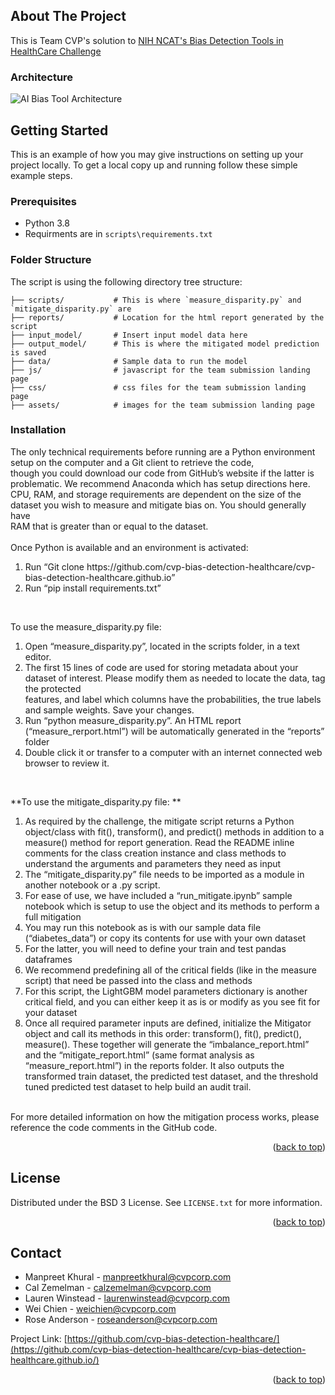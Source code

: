 
<!-- ABOUT THE PROJECT -->
## About The Project

This is Team CVP's solution to [NIH NCAT's Bias Detection Tools in HealthCare Challenge]( https://expeditionhacks.com/bias-detection-healthcare/)

### Architecture
![AI Bias Tool Architecture](https://github.com/cvp-bias-detection-healthcare/cvp-bias-detection-healthcare.github.io/blob/e32af3038ab9d87ac031e5171713adff2145dd73/assets/img/23-003-001-02_NCATS%20AI%20Challenge-02.png)


<!-- GETTING STARTED -->
## Getting Started

This is an example of how you may give instructions on setting up your project locally.
To get a local copy up and running follow these simple example steps.


### Prerequisites

* Python 3.8
* Requirments are in `scripts\requirements.txt`


### Folder Structure
The script is using the following directory tree structure:
```/
├── scripts/           # This is where `measure_disparity.py` and `mitigate_disparity.py` are
├── reports/           # Location for the html report generated by the script
├── input_model/       # Insert input model data here
├── output_model/      # This is where the mitigated model prediction is saved
├── data/              # Sample data to run the model 
├── js/                # javascript for the team submission landing page 
├── css/               # css files for the team submission landing page 
├── assets/            # images for the team submission landing page 
```


### Installation
The only technical requirements before running are a Python environment setup on the computer and a Git client to retrieve the code, <br />
though you could download our code from GitHub’s website if the latter is problematic. We recommend Anaconda which has setup directions here.  <br />
CPU, RAM, and storage requirements are dependent on the size of the dataset you wish to measure and mitigate bias on. You should generally have <br />
RAM that is greater than or equal to the dataset. <br />
<br />
Once Python is available and an environment is activated:
<br />
<ol>
  <li> Run “Git clone https://github.com/cvp-bias-detection-healthcare/cvp-bias-detection-healthcare.github.io” </li>
  <li> Run “pip install requirements.txt” </li>
 </ol>
<br />

To use the measure_disparity.py file:  <br />
1.	Open “measure_disparity.py”, located in the scripts folder, in a text editor. <br />
2.	The first 15 lines of code are used for storing metadata about your dataset of interest. Please modify them as needed to locate the data, tag the protected <br /> features, and label which columns have the probabilities, the true labels and sample weights. Save your changes. <br />
3.	Run “python measure_disparity.py”. An HTML report (“measure_rerport.html”) will be automatically generated in the “reports” folder <br />
4.	Double click it or transfer to a computer with an internet connected web browser to review it. <br />
<br />

**To use the mitigate_disparity.py file: **
1.	As required by the challenge, the mitigate script returns a Python object/class with fit(), transform(), and predict() methods in addition to a measure() method for report generation. Read the README inline comments for the class creation instance and class methods to understand the arguments and parameters they need as input
2.	The “mitigate_disparity.py” file needs to be imported as a module in another notebook or a .py script.
3.	For ease of use, we have included a “run_mitigate.ipynb” sample notebook which is setup to use the object and its methods to perform a full mitigation
4.	You may run this notebook as is with our sample data file (“diabetes_data”) or copy its contents for use with your own dataset
5.	For the latter, you will need to define your train and test pandas dataframes 
6.	We recommend predefining all of the critical fields (like in the measure script) that need be passed into the class and methods
7.	For this script, the LightGBM model parameters dictionary is another critical field, and you can either keep it as is or modify as you see fit for your dataset
8.	Once all required parameter inputs are defined, initialize the Mitigator object and call its methods in this order: transform(), fit(), predict(), measure(). These together will generate the “imbalance_report.html” and the “mitigate_report.html” (same format analysis as “measure_report.html”) in the reports folder. It also outputs the transformed train dataset, the predicted test dataset, and the threshold tuned predicted test dataset to help build an audit trail.
<br />
For more detailed information on how the mitigation process works, please reference the code comments in the GitHub code.

<p align="right">(<a href="#readme-top">back to top</a>)</p>



<!-- LICENSE -->
## License

Distributed under the BSD 3 License. See `LICENSE.txt` for more information.

<p align="right">(<a href="#readme-top">back to top</a>)</p>



<!-- CONTACT -->
## Contact

* Manpreet Khural - manpreetkhural@cvpcorp.com
* Cal Zemelman - calzemelman@cvpcorp.com
* Lauren Winstead - laurenwinstead@cvpcorp.com
* Wei Chien - weichien@cvpcorp.com
* Rose Anderson - roseanderson@cvpcorp.com


Project Link: [https://github.com/cvp-bias-detection-healthcare/](https://github.com/cvp-bias-detection-healthcare/cvp-bias-detection-healthcare.github.io/)

<p align="right">(<a href="#readme-top">back to top</a>)</p>
